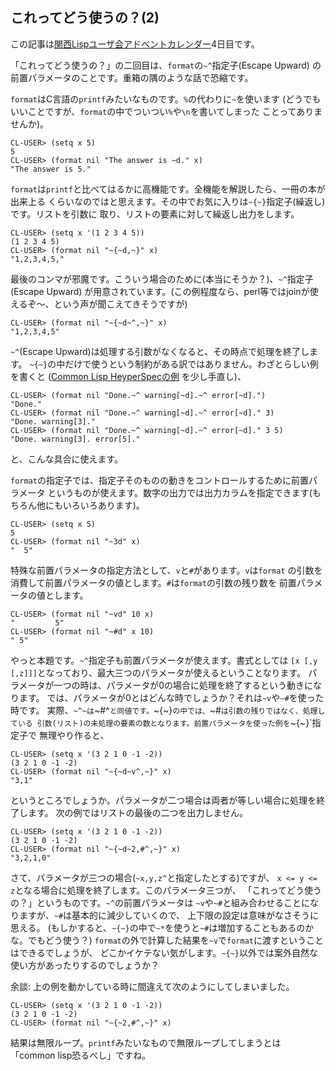 ## これってどう使うの？(2)

この記事は[関西Lispユーザ会アドベントカレンダー](https://adventar.org/calendars/2490)4日目です。

「これってどう使うの？」の二回目は、`format`の`~^`指定子(Escape Upward)
の前置パラメータのことです。重箱の隅のような話で恐縮です。

`format`はC言語の`printf`みたいなものです。`%`の代わりに`~`を使います
(どうでもいいことですが、`format`の中でついつい`%`や`\n`を書いてしまった
ことってありませんか)。

```
CL-USER> (setq x 5)
5
CL-USER> (format nil "The answer is ~d." x)
"The answer is 5."
```

`format`は`printf`と比べてはるかに高機能です。全機能を解説したら、一冊の本が出来上る
くらいなのではと思えます。その中でお気に入りは`~{~}`指定子(繰返し)です。リストを引数に
取り、リストの要素に対して繰返し出力をします。

```
CL-USER> (setq x '(1 2 3 4 5))
(1 2 3 4 5)
CL-USER> (format nil "~{~d,~}" x)
"1,2,3,4,5,"
```

最後のコンマが邪魔です。こういう場合のために(本当にそうか？)、`~^`指定子
(Escape Upward)
が用意されています。(この例程度なら、perl等ではjoinが使えるぞ〜、という声が聞こえてきそうですが)

```
CL-USER> (format nil "~{~d~^,~}" x)
"1,2,3,4,5"
```

`~^`(Escape Upward)は処理する引数がなくなると、その時点で処理を終了します。
`~{~}`の中だけで使うという制約がある訳ではありません。わざとらしい例を書くと
([Common Lisp HeyperSpecの例](http://clhs.lisp.se/Body/22_cib.htm) を少し手直し)、

```
CL-USER> (format nil "Done.~^ warning[~d].~^ error[~d].")
"Done."
CL-USER> (format nil "Done.~^ warning[~d].~^ error[~d]." 3)
"Done. warning[3]."
CL-USER> (format nil "Done.~^ warning[~d].~^ error[~d]." 3 5)
"Done. warning[3]. error[5]."
```

と、こんな具合に使えます。

`format`の指定子では、指定子そのものの動きをコントロールするために前置パラメータ
というものが使えます。数字の出力では出力カラムを指定できます(もちろん他にもいろいろあります)。

```
CL-USER> (setq x 5)
5
CL-USER> (format nil "~3d" x)
"  5"
```

特殊な前置パラメータの指定方法として、`v`と`#`があります。`v`は`format`
の引数を消費して前置パラメータの値とします。`#`は`format`の引数の残り数を
前置パラメータの値とします。

```
CL-USER> (format nil "~vd" 10 x)
"         5"
CL-USER> (format nil "~#d" x 10)
" 5"
```

やっと本題です。`~^`指定子も前置パラメータが使えます。書式としては
`[x [,y [,z]]]`となっており、最大三つのパラメータが使えるということなります。
パラメータが一つの時は、パラメータが0の場合に処理を終了するという動きになります。
では、パラメータが0とはどんな時でしょうか？それは`~v`や`~#`を使った時です。
実際、`~^~は`~#^`と同値です。`~{~}`の中では、`~#`は引数の残りではなく、処理している
引数(リスト)の未処理の要素の数となります。前置パラメータを使った例を`~{~}`指定子で
無理やり作ると、

```
CL-USER> (setq x '(3 2 1 0 -1 -2))
(3 2 1 0 -1 -2)
CL-USER> (format nil "~{~d~v^,~}" x)
"3,1"
```

というところでしょうか。パラメータが二つ場合は両者が等しい場合に処理を終了します。
次の例ではリストの最後の二つを出力しません。

```
CL-USER> (setq x '(3 2 1 0 -1 -2))
(3 2 1 0 -1 -2)
CL-USER> (format nil "~{~d~2,#^,~}" x)
"3,2,1,0"
```

さて、パラメータが三つの場合(`~x,y,z^`と指定したとする)ですが、
`x <= y <= z`となる場合に処理を終了します。このパラメータ三つが、
「これってどう使うの？」というものです。`~^`の前置パラメータは
`~v`や`~#`と組み合わせることになりますが、`~#`は基本的に減少していくので、
上下限の設定は意味がなさそうに思える。
(もしかすると、`~{~}`の中で`~*`を使うと`~#`は増加することもあるのかな。でもどう使う？)
`format`の外で計算した結果を`~v`で`format`に渡すということはできるでしょうが、
どこかイケテない気がします。`~{~}`以外では案外自然な使い方があったりするのでしょうか？

余談: 上の例を動かしている時に間違えて次のようにしてしまいました。

```
CL-USER> (setq x '(3 2 1 0 -1 -2))
(3 2 1 0 -1 -2)
CL-USER> (format nil "~{~2,#^,~}" x)
```

結果は無限ループ。`printf`みたいなもので無限ループしてしまうとは
「common lisp恐るべし」ですね。


